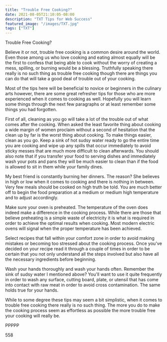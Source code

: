```yaml
---
title: "Trouble Free Cooking?"
date: 2021-08-05T21:10:05-08:00
description: "TXT Tips for Web Success"
featured_image: "/images/TXT.jpg"
tags: ["TXT"]
---
```


Trouble Free Cooking? 

Believe it or not, trouble free cooking is a common desire around the world. Even those among us who love cooking and eating almost equally will be the first to confess that being able to cook without the worry of creating a mess, spilling, or burning would be a blessing. Truthfully speaking there really is no such thing as trouble free cooking though there are things you can do that will take a good deal of trouble out of your cooking.

Most of the tips here will be beneficial to novice or beginners in the culinary arts however, there are some great refresher tips for those who are more experienced when it comes to cooking as well. Hopefully you will learn some things through the next few paragraphs or at least remember some things you had forgotten.

First of all, cleaning as you go will take a lot of the trouble out of what comes after the cooking. When asked the least favorite thing about cooking a wide margin of women proclaim without a second of hesitation that the clean up by far is the worst thing about cooking. To make things easier, clean as you go. Keep a sink of hot sudsy water ready to go the entire time you are cooking and wipe up any spills that occur immediately to avoid sticky messes that are much more difficult to clean afterwards. You should also note that if you transfer your food to serving dishes and immediately wash your pots and pans they will be much easier to clean than if the food is allowed to sit in them while your family dines.

My best friend is constantly burning her dinners. The reason? She believes in high or low when it comes to cooking and there is nothing in between. Very few meals should be cooked on high truth be told. You are much better off to begin the food preparation at a medium or medium high temperature and to adjust accordingly. 

Make sure your oven is preheated. The temperature of the oven does indeed make a difference in the cooking process. While there are those that believe preheating is a simple waste of electricity it is what is required in order to achieve the optimal results when cooking. Most modern electric ovens will signal when the proper temperature has been achieved. 

Select recipes that fall within your comfort zone in order to avoid making mistakes or becoming too stressed about the cooking process. Once you've decided on your recipe read it through a couple of times in order to be certain that you not only understand all the steps involved but also have all the necessary ingredients before beginning. 

Wash your hands thoroughly and wash your hands often. Remember the sink of sudsy water I mentioned above? You'll want to use it quite frequently in order to wash any surface, cutting board, plate, or utensil that has come into contact with raw meat in order to avoid cross contamination. The same holds true for your hands. 

While to some degree these tips may seem a bit simplistic, when it comes to trouble free cooking there really is no such thing. The more you do to make the cooking process seem as effortless as possible the more trouble free your cooking will really be. 

PPPPP

558

